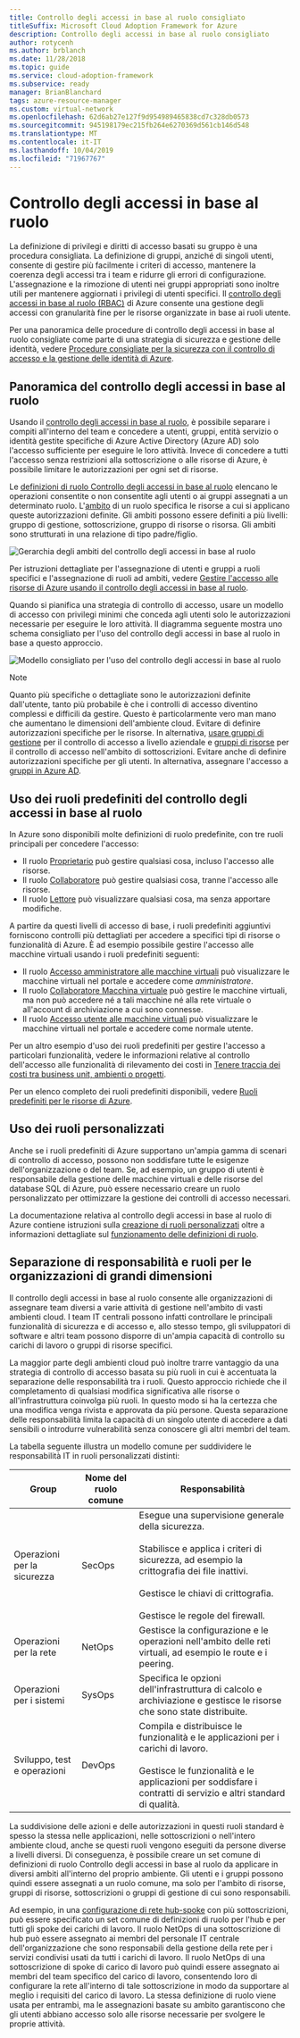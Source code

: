 ```yaml
---
title: Controllo degli accessi in base al ruolo consigliato
titleSuffix: Microsoft Cloud Adoption Framework for Azure
description: Controllo degli accessi in base al ruolo consigliato
author: rotycenh
ms.author: brblanch
ms.date: 11/28/2018
ms.topic: guide
ms.service: cloud-adoption-framework
ms.subservice: ready
manager: BrianBlanchard
tags: azure-resource-manager
ms.custom: virtual-network
ms.openlocfilehash: 62d6ab27e127f9d954989465838cd7c328db0573
ms.sourcegitcommit: 945198179ec215fb264e6270369d561cb146d548
ms.translationtype: MT
ms.contentlocale: it-IT
ms.lasthandoff: 10/04/2019
ms.locfileid: "71967767"
---
```

# <a name="role-based-access-control"></a>Controllo degli accessi in base al ruolo

La definizione di privilegi e diritti di accesso basati su gruppo è una procedura consigliata. La definizione di gruppi, anziché di singoli utenti, consente di gestire più facilmente i criteri di accesso, mantenere la coerenza degli accessi tra i team e ridurre gli errori di configurazione. L'assegnazione e la rimozione di utenti nei gruppi appropriati sono inoltre utili per mantenere aggiornati i privilegi di utenti specifici. Il [controllo degli accessi in base al ruolo (RBAC)](https://docs.microsoft.com/azure/role-based-access-control/overview) di Azure consente una gestione degli accessi con granularità fine per le risorse organizzate in base ai ruoli utente.

Per una panoramica delle procedure di controllo degli accessi in base al ruolo consigliate come parte di una strategia di sicurezza e gestione delle identità, vedere [Procedure consigliate per la sicurezza con il controllo di accesso e la gestione delle identità di Azure](https://docs.microsoft.com/azure/security/azure-security-identity-management-best-practices#use-role-based-access-control).

## <a name="overview-of-role-based-access-control"></a>Panoramica del controllo degli accessi in base al ruolo

Usando il [controllo degli accessi in base al ruolo](https://docs.microsoft.com/azure/role-based-access-control/overview), è possibile separare i compiti all'interno del team e concedere a utenti, gruppi, entità servizio o identità gestite specifiche di Azure Active Directory (Azure AD) solo l'accesso sufficiente per eseguire le loro attività. Invece di concedere a tutti l'accesso senza restrizioni alla sottoscrizione o alle risorse di Azure, è possibile limitare le autorizzazioni per ogni set di risorse.

Le [definizioni di ruolo Controllo degli accessi in base al ruolo](https://docs.microsoft.com/azure/role-based-access-control/role-definitions) elencano le operazioni consentite o non consentite agli utenti o ai gruppi assegnati a un determinato ruolo. L'[ambito](/azure/role-based-access-control/overview#scope) di un ruolo specifica le risorse a cui si applicano queste autorizzazioni definite. Gli ambiti possono essere definiti a più livelli: gruppo di gestione, sottoscrizione, gruppo di risorse o risorsa. Gli ambiti sono strutturati in una relazione di tipo padre/figlio.

![Gerarchia degli ambiti del controllo degli accessi in base al ruolo](../../_images/azure-best-practices/rbac-scope.png)

Per istruzioni dettagliate per l'assegnazione di utenti e gruppi a ruoli specifici e l'assegnazione di ruoli ad ambiti, vedere [Gestire l'accesso alle risorse di Azure usando il controllo degli accessi in base al ruolo](https://docs.microsoft.com/azure/role-based-access-control/role-assignments-portal).

Quando si pianifica una strategia di controllo di accesso, usare un modello di accesso con privilegi minimi che conceda agli utenti solo le autorizzazioni necessarie per eseguire le loro attività. Il diagramma seguente mostra uno schema consigliato per l'uso del controllo degli accessi in base al ruolo in base a questo approccio.

![Modello consigliato per l'uso del controllo degli accessi in base al ruolo](../../_images/azure-best-practices/rbac-least-privilege.png)

> [!NOTE]
> Quanto più specifiche o dettagliate sono le autorizzazioni definite dall'utente, tanto più probabile è che i controlli di accesso diventino complessi e difficili da gestire. Questo è particolarmente vero man mano che aumentano le dimensioni dell'ambiente cloud. Evitare di definire autorizzazioni specifiche per le risorse. In alternativa, [usare gruppi di gestione](https://docs.microsoft.com/azure/governance/management-groups) per il controllo di accesso a livello aziendale e [gruppi di risorse](https://docs.microsoft.com/azure/azure-resource-manager/resource-group-overview#resource-groups) per il controllo di accesso nell'ambito di sottoscrizioni. Evitare anche di definire autorizzazioni specifiche per gli utenti. In alternativa, assegnare l'accesso a [gruppi in Azure AD](https://docs.microsoft.com/azure/active-directory/fundamentals/active-directory-manage-groups).

## <a name="using-built-in-rbac-roles"></a>Uso dei ruoli predefiniti del controllo degli accessi in base al ruolo

In Azure sono disponibili molte definizioni di ruolo predefinite, con tre ruoli principali per concedere l'accesso:

- Il ruolo [Proprietario](https://docs.microsoft.com/azure/role-based-access-control/built-in-roles#owner) può gestire qualsiasi cosa, incluso l'accesso alle risorse.
- Il ruolo [Collaboratore](https://docs.microsoft.com/azure/role-based-access-control/built-in-roles#contributor) può gestire qualsiasi cosa, tranne l'accesso alle risorse.
- Il ruolo [Lettore](https://docs.microsoft.com/azure/role-based-access-control/built-in-roles#reader) può visualizzare qualsiasi cosa, ma senza apportare modifiche.

A partire da questi livelli di accesso di base, i ruoli predefiniti aggiuntivi forniscono controlli più dettagliati per accedere a specifici tipi di risorse o funzionalità di Azure. È ad esempio possibile gestire l'accesso alle macchine virtuali usando i ruoli predefiniti seguenti:

- Il ruolo [Accesso amministratore alle macchine virtuali](https://docs.microsoft.com/azure/role-based-access-control/built-in-roles#virtual-machine-administrator-login) può visualizzare le macchine virtuali nel portale e accedere come _amministratore_.
- Il ruolo [Collaboratore Macchina virtuale](https://docs.microsoft.com/azure/role-based-access-control/built-in-roles#virtual-machine-contributor) può gestire le macchine virtuali, ma non può accedere né a tali macchine né alla rete virtuale o all'account di archiviazione a cui sono connesse.
- Il ruolo [Accesso utente alle macchine virtuali](https://docs.microsoft.com/azure/role-based-access-control/built-in-roles#virtual-machine-user-login) può visualizzare le macchine virtuali nel portale e accedere come normale utente.

Per un altro esempio d'uso dei ruoli predefiniti per gestire l'accesso a particolari funzionalità, vedere le informazioni relative al controllo dell'accesso alle funzionalità di rilevamento dei costi in [Tenere traccia dei costi tra business unit, ambienti o progetti](./track-costs.md#provide-the-right-level-of-cost-access).

Per un elenco completo dei ruoli predefiniti disponibili, vedere [Ruoli predefiniti per le risorse di Azure](https://docs.microsoft.com/azure/role-based-access-control/built-in-roles).

## <a name="using-custom-roles"></a>Uso dei ruoli personalizzati

Anche se i ruoli predefiniti di Azure supportano un'ampia gamma di scenari di controllo di accesso, possono non soddisfare tutte le esigenze dell'organizzazione o del team. Se, ad esempio, un gruppo di utenti è responsabile della gestione delle macchine virtuali e delle risorse del database SQL di Azure, può essere necessario creare un ruolo personalizzato per ottimizzare la gestione dei controlli di accesso necessari.

La documentazione relativa al controllo degli accessi in base al ruolo di Azure contiene istruzioni sulla [creazione di ruoli personalizzati](https://docs.microsoft.com/azure/role-based-access-control/custom-roles) oltre a informazioni dettagliate sul [funzionamento delle definizioni di ruolo](https://docs.microsoft.com/azure/role-based-access-control/role-definitions).

## <a name="separation-of-responsibilities-and-roles-for-large-organizations"></a>Separazione di responsabilità e ruoli per le organizzazioni di grandi dimensioni

Il controllo degli accessi in base al ruolo consente alle organizzazioni di assegnare team diversi a varie attività di gestione nell'ambito di vasti ambienti cloud. I team IT centrali possono infatti controllare le principali funzionalità di sicurezza e di accesso e, allo stesso tempo, gli sviluppatori di software e altri team possono disporre di un'ampia capacità di controllo su carichi di lavoro o gruppi di risorse specifici.

La maggior parte degli ambienti cloud può inoltre trarre vantaggio da una strategia di controllo di accesso basata su più ruoli in cui è accentuata la separazione delle responsabilità tra i ruoli. Questo approccio richiede che il completamento di qualsiasi modifica significativa alle risorse o all'infrastruttura coinvolga più ruoli. In questo modo si ha la certezza che una modifica venga rivista e approvata da più persone. Questa separazione delle responsabilità limita la capacità di un singolo utente di accedere a dati sensibili o introdurre vulnerabilità senza conoscere gli altri membri del team.

La tabella seguente illustra un modello comune per suddividere le responsabilità IT in ruoli personalizzati distinti:

<!-- markdownlint-disable MD033 -->

| Group | Nome del ruolo comune | Responsabilità |
| --- | --- | --- |
| Operazioni per la sicurezza | SecOps | Esegue una supervisione generale della sicurezza.<br/><br/> Stabilisce e applica i criteri di sicurezza, ad esempio la crittografia dei file inattivi.<br/><br/> Gestisce le chiavi di crittografia.<br/><br/> Gestisce le regole del firewall. |
| Operazioni per la rete | NetOps | Gestisce la configurazione e le operazioni nell'ambito delle reti virtuali, ad esempio le route e i peering. |
| Operazioni per i sistemi | SysOps | Specifica le opzioni dell'infrastruttura di calcolo e archiviazione e gestisce le risorse che sono state distribuite. |
| Sviluppo, test e operazioni | DevOps | Compila e distribuisce le funzionalità e le applicazioni per i carichi di lavoro.<br/><br/> Gestisce le funzionalità e le applicazioni per soddisfare i contratti di servizio e altri standard di qualità. |

<!-- markdownlint-enable MD033 -->

La suddivisione delle azioni e delle autorizzazioni in questi ruoli standard è spesso la stessa nelle applicazioni, nelle sottoscrizioni o nell'intero ambiente cloud, anche se questi ruoli vengono eseguiti da persone diverse a livelli diversi. Di conseguenza, è possibile creare un set comune di definizioni di ruolo Controllo degli accessi in base al ruolo da applicare in diversi ambiti all'interno del proprio ambiente. Gli utenti e i gruppi possono quindi essere assegnati a un ruolo comune, ma solo per l'ambito di risorse, gruppi di risorse, sottoscrizioni o gruppi di gestione di cui sono responsabili.

Ad esempio, in una [configurazione di rete hub-spoke](./hub-spoke-network-topology.md) con più sottoscrizioni, può essere specificato un set comune di definizioni di ruolo per l'hub e per tutti gli spoke dei carichi di lavoro. Il ruolo NetOps di una sottoscrizione di hub può essere assegnato ai membri del personale IT centrale dell'organizzazione che sono responsabili della gestione della rete per i servizi condivisi usati da tutti i carichi di lavoro. Il ruolo NetOps di una sottoscrizione di spoke di carico di lavoro può quindi essere assegnato ai membri del team specifico del carico di lavoro, consentendo loro di configurare la rete all'interno di tale sottoscrizione in modo da supportare al meglio i requisiti del carico di lavoro. La stessa definizione di ruolo viene usata per entrambi, ma le assegnazioni basate su ambito garantiscono che gli utenti abbiano accesso solo alle risorse necessarie per svolgere le proprie attività.

